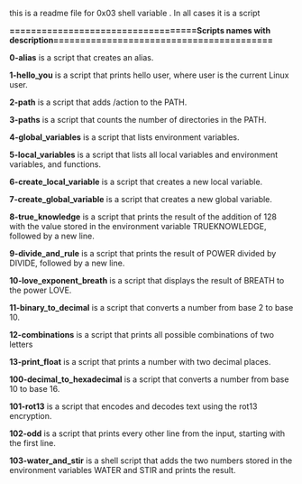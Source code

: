 
this is a readme file for 0x03 shell variable . In all cases it is a script  

**===================================Scripts names with description=========================================**

**0-alias** is a script that creates an alias.  
  
**1-hello_you** is a script that prints hello user, where user is the current Linux user.  

**2-path** is a script that adds /action to the PATH.  

**3-paths** is a script that counts the number of directories in the PATH.  

**4-global_variables** is a script that lists environment variables.  

**5-local_variables** is a script that lists all local variables and environment variables, and functions.  

**6-create_local_variable** is a script that creates a new local variable.  

**7-create_global_variable** is a script that creates a new global variable.  

**8-true_knowledge** is a script that prints the result of the addition of 128 with the value stored in the environment variable TRUEKNOWLEDGE, followed by a new line.  

**9-divide_and_rule** is a script that prints the result of POWER divided by DIVIDE, followed by a new line.  

**10-love_exponent_breath** is a script that displays the result of BREATH to the power LOVE.  

**11-binary_to_decimal** is a script that converts a number from base 2 to base 10.  

**12-combinations** is a script that prints all possible combinations of two letters  

**13-print_float** is a script that prints a number with two decimal places.  

**100-decimal_to_hexadecimal** is a script that converts a number from base 10 to base 16.  

**101-rot13** is a script that encodes and decodes text using the rot13 encryption.  

**102-odd** is a script that prints every other line from the input, starting with the first line.  

**103-water_and_stir** is a shell script that adds the two numbers stored in the environment variables WATER and STIR and prints the result.
</p>
